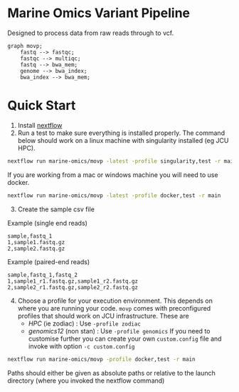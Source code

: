 # Marine Omics Variant Pipeline

Designed to process data from raw reads through to vcf. 

```mermaid
graph movp;
	fastq --> fastqc;
	fastqc --> multiqc;
	fastq --> bwa_mem;
	genome --> bwa_index;
	bwa_index --> bwa_mem;
```

# Quick Start

1. Install [nextflow](https://www.nextflow.io/)
2. Run a test to make sure everything is installed properly. The command below should work on a linux machine with singularity installed (eg JCU HPC). 
```bash
nextflow run marine-omics/movp -latest -profile singularity,test -r main
```
If you are working from a mac or windows machine you will need to use docker. 
```bash
nextflow run marine-omics/movp -latest -profile docker,test -r main
```
3. Create the sample csv file

Example (single end reads)
```
sample,fastq_1
1,sample1.fastq.gz
2,sample2.fastq.gz
```

Example (paired-end reads)
```
sample,fastq_1,fastq_2
1,sample1_r1.fastq.gz,sample1_r2.fastq.gz
2,sample2_r1.fastq.gz,sample2_r2.fastq.gz
```

4. Choose a profile for your execution environment. This depends on where you are running your code. `movp` comes with preconfigured profiles that should work on JCU infrastructure. These are
	- *HPC* (ie zodiac) : Use `-profile zodiac`
	- *genomics12* (non stan) : Use `-profile genomics`
If you need to customise further you can create your own `custom.config` file and invoke with option `-c custom.config`


```bash
nextflow run marine-omics/movp -profile docker,test -r main
```

Paths should either be given as absolute paths or relative to the launch directory (where you invoked the nextflow command)
